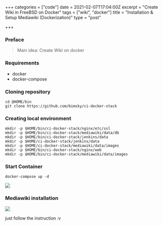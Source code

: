 +++
categories = ["code"]
date = 2021-02-07T17:04:00Z
excerpt = "Create Wiki in FreeBSD on Docker"
tags = ["wiki", "docker"]
title = "Installation & Setup Mediawiki (Dockerization)"
type = "post"

+++
### Preface

> Main idea: Create Wiki on docker

### Requirements

* docker
* docker-compose

### Cloning repository

    cd @HOME/bin
    git clone https://github.com/bimsky/ci-docker-stack

### Creating local environment

    mkdir -p $HOME/bin/ci-docker-stack/nginx/etc/ssl
    mkdir -p $HOME/bin/ci-docker-stack/mediawiki/data/db
    mkdir -p $HOME/bin/ci-docker-stack/jenkins/data
    mkdir -p $HOME/ci-docker-stack/jenkins/data
    mkdir -p $HOME/ci-docker-stack/mediawiki/data/images
    mkdir -p $HOME/bin/ci-docker-stack/nginx/web
    mkdir -p $HOME/bin/ci-docker-stack/mediawiki/data/images

### Start Container

    docker-compose up -d

![](https://res.cloudinary.com/bimagv/image/upload/v1612806157/2021-02/123/Screen_2021-02-08_23-36-56_av1iji.png)

### Mediawiki installation

![](https://res.cloudinary.com/bimagv/image/upload/v1612806740/2021-02/123/Screen_2021-02-08_23-41-19_gef3vf.png)

just follow the instruction :v